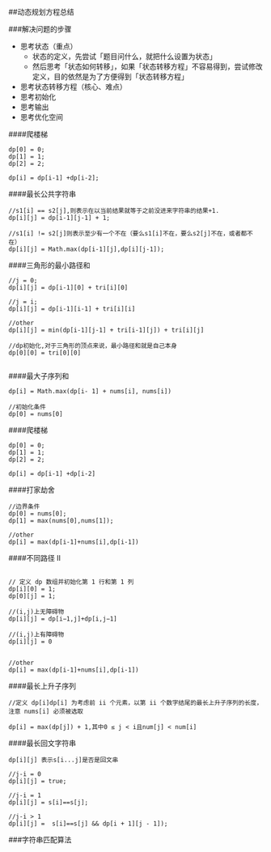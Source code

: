 ##动态规划方程总结

###解决问题的步骤
- 思考状态（重点）
  - 状态的定义，先尝试「题目问什么，就把什么设置为状态」
  - 然后思考「状态如何转移」，如果「状态转移方程」不容易得到，尝试修改定义，目的依然是为了方便得到「状态转移方程」
- 思考状态转移方程（核心、难点）
- 思考初始化
- 思考输出
- 思考优化空间
  



####爬楼梯
```
dp[0] = 0;
dp[1] = 1;
dp[2] = 2;

dp[i] = dp[i-1] +dp[i-2];
```

####最长公共字符串
```
//s1[i] == s2[j],则表示在以当前结果就等于之前没进来字符串的结果+1.
dp[i][j] = dp[i-1][j-1] + 1;

//s1[i] != s2[j]则表示至少有一个不在（要么s1[i]不在，要么s2[j]不在，或者都不在）
dp[i][j] = Math.max(dp[i-1][j],dp[i][j-1]);

```

####三角形的最小路径和
```
//j = 0;
dp[i][j] = dp[i-1][0] + tri[i][0]

//j = i;
dp[i][j] = dp[i-1][i-1] + tri[i][i]

//other
dp[i][j] = min(dp[i-1][j-1] + tri[i-1][j]) + tri[i][j]

//dp初始化,对于三角形的顶点来说，最小路径和就是自己本身
dp[0][0] = tri[0][0]


```

####最大子序列和
```
dp[i] = Math.max(dp[i- 1] + nums[i], nums[i])

//初始化条件
dp[0] = nums[0]

```

####爬楼梯
```
dp[0] = 0;
dp[1] = 1;
dp[2] = 2;

dp[i] = dp[i-1] +dp[i-2]
```

####打家劫舍
```
//边界条件
dp[0] = nums[0];
dp[1] = max(nums[0],nums[1]);

//other
dp[i] = max(dp[i-1]+nums[i],dp[i-1])

```


 ####不同路径 II
 ```
 
// 定义 dp 数组并初始化第 1 行和第 1 列
dp[i][0] = 1;
dp[0][j] = 1;
   
//(i,j)上无障碍物
dp[i][j] = dp[i−1,j]+dp[i,j−1]

//(i,j)上有障碍物
dp[i][j] = 0
​	
 
 //other
 dp[i] = max(dp[i-1]+nums[i],dp[i-1])
 
 ```
 
 ####最长上升子序列
 ```
//定义 dp[i]dp[i] 为考虑前 ii 个元素，以第 ii 个数字结尾的最长上升子序列的长度，注意 nums[i] 必须被选取

dp[i] = max(dp[j]) + 1,其中0 ≤ j < i且num[j] < num[i]
 
 ```
 
####最长回文字符串
```
dp[i][j] 表示s[i...j]是否是回文串

//j-i = 0
dp[i][j] = true;

//j-i = 1
dp[i][j] = s[i]==s[j];

//j-i > 1
dp[i][j] =  s[i]==s[j] && dp[i + 1][j - 1]);

```

###字符串匹配算法

